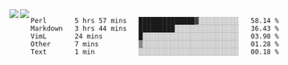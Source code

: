 <a href="https://github.com/anuraghazra/github-readme-stats">
  <img align="left" src="https://github-readme-stats.vercel.app/api?username=kfly8&count_private=true&show_icons=true&theme=calm" />
</a>
<a href="https://github.com/anuraghazra/github-readme-stats">
  <img align="left" src="https://github-readme-stats.vercel.app/api/top-langs/?username=kfly8&theme=calm&hide=HTML&exclude_repo=is3q-cr" />
</a>

<!--START_SECTION:waka-->
```text
Perl       5 hrs 57 mins   ██████████████▓░░░░░░░░░░   58.14 % 
Markdown   3 hrs 44 mins   █████████░░░░░░░░░░░░░░░░   36.43 % 
VimL       24 mins         █░░░░░░░░░░░░░░░░░░░░░░░░   03.98 % 
Other      7 mins          ▒░░░░░░░░░░░░░░░░░░░░░░░░   01.28 % 
Text       1 min           ░░░░░░░░░░░░░░░░░░░░░░░░░   00.18 % 
```
<!--END_SECTION:waka-->
